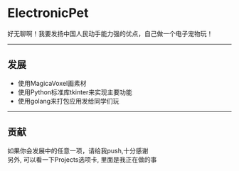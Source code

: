 # ElectronicPet
好无聊啊！我要发扬中国人民动手能力强的优点，自己做一个电子宠物玩！
***
## 发展
- 使用MagicaVoxel画素材
- 使用Python标准库tkinter来实现主要功能
- 使用golang来打包应用发给同学们玩
***
## 贡献
如果你会发展中的任意一项，请给我push,十分感谢  
另外, 可以看一下Projects选项卡, 里面是我正在做的事  

